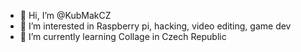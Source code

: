 - 👋 Hi, I’m @KubMakCZ
- 👀 I’m interested in Raspberry pi, hacking, video editing, game dev
- 🌱 I’m currently learning Collage in Czech Republic
<!---
KubMakCZ/KubMakCZ is a ✨ special ✨ repository because its `README.md` (this file) appears on your GitHub profile.
You can click the Preview link to take a look at your changes.
--->
